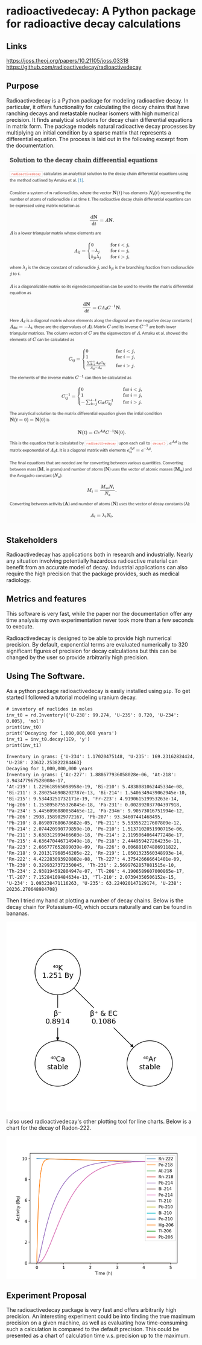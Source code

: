 # radioactivedecay: A Python package for radioactive decay calculations

## Links

https://joss.theoj.org/papers/10.21105/joss.03318
https://github.com/radioactivedecay/radioactivedecay

## Purpose
Radioactivedecay is a Python package for modeling radioactive decay. In particular, it offers functionality for calculating the decay chains that have ranching decays and metastable nuclear isomers with high numerical precision. It finds analytical solutions for decay chain differential equations in matrix form. The package models natural radioactive decay processes by multiplying an initial condition by a sparse matrix that represents a differential equation. The process is laid out in the following excerpt from the documentation.


![](img/rdjoc.PNG)


## Stakeholders
Radioactivedecay has applications both in research and industrially. Nearly any situation involving potentially hazardous radioactive material can benefit from an accurate model of decay. Industrial applications can also require the high precision that the package provides, such as medical radiology.

## Metrics and features
This software is very fast, while the paper nor the documentation offer any time analysis my own experimentation never took more than a few seconds to execute.

Radioactivedecay is designed to be able to provide high numerical precision. By default, exponential terms are evaluated numerically to 320 significant figures of precision for decay calculations but this can be changed by the user so provide arbitrarily high precision.


## Using The Software.

As a python package radioactivedecay is easily installed using `pip`.
To get started I followed a tutorial modeling uranium decay.
```
# inventory of nuclides in moles
inv_t0 = rd.Inventory({'U-238': 99.274, 'U-235': 0.720, 'U-234': 0.005}, 'mol')
print(inv_t0)
print('Decaying for 1,000,000,000 years')
inv_t1 = inv_t0.decay(1E9, 'y')
print(inv_t1)
```

```
Inventory in grams: {'U-234': 1.17020475148, 'U-235': 169.23162824424, 'U-238': 23632.253822284463}
Decaying for 1,000,000,000 years
Inventory in grams: {'Ac-227': 1.888677936058028e-06, 'At-218': 3.943477967528008e-17,
'At-219': 1.229618965098958e-19, 'Bi-210': 5.4838081062445334e-08,
'Bi-211': 3.2802546908202787e-13, 'Bi-214': 1.5406349439062945e-10, 'Bi-215': 9.53443251732171e-19, 'Fr-223': 4.919061519953263e-14,
'Hg-206': 1.1538958755326845e-18, 'Pa-231': 0.002892037704397918,
'Pa-234': 5.4456096880058465e-12, 'Pa-234m': 9.90573016751994e-12,
'Pb-206': 2938.1589029772167, 'Pb-207': 93.34607441468495,
'Pb-210': 8.869897680678682e-05, 'Pb-211': 5.533552217607809e-12,
'Pb-214': 2.074420990779859e-10, 'Po-210': 1.5137102051990715e-06,
'Po-211': 3.638312999466603e-18, 'Po-214': 2.1195064064477248e-17,
'Po-215': 4.636470446714949e-18, 'Po-218': 2.444959427264235e-11,
'Ra-223': 2.666777652899039e-09, 'Ra-226': 0.006881074886911822,
'Rn-218': 9.201317968546205e-22, 'Rn-219': 1.0501323560348993e-14,
'Rn-222': 4.422283093920802e-08, 'Th-227': 4.375426666641401e-09,
'Th-230': 0.3299327372350045, 'Th-231': 2.5699762857081515e-10,
'Th-234': 2.938194592804947e-07, 'Tl-206': 4.1906589607000865e-17,
'Tl-207': 7.15284109484634e-13, 'Tl-210': 2.07394350506152e-15,
'U-234': 1.093238471116263, 'U-235': 63.224020147129174, 'U-238': 20236.270648984708}
```

Then I tried my hand at plotting a number of decay chains. Below is the decay chain for Potassium-40, which occurs naturally and can be found in bananas.

![](img/K-40.png)


I also used radioactivedecay's other plotting tool for line charts. Below is a chart for the decay of Radon-222.

![](img/Rn-222.png)


## Experiment Proposal
The radioactivedecay package is very fast and offers arbitrarily high precision. An interesting experiment could be into finding the true maximum precision on a given machine, as well as evaluating how time-consuming such a calculation is compared to the default precision. This could be presented as a chart of calculation time v.s. precision up to the maximum.
